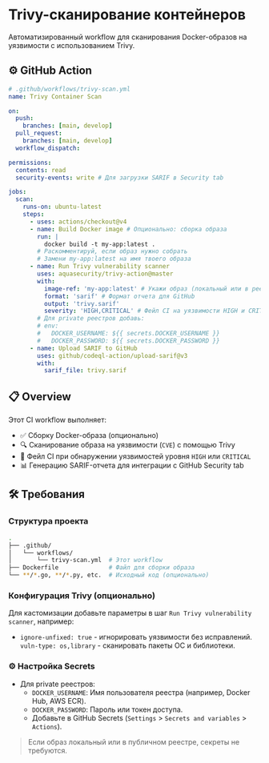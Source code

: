# Trivy-сканирование контейнеров

Автоматизированный workflow для сканирования Docker-образов на уязвимости с использованием Trivy.

## ⚙️ GitHub Action

```yaml
# .github/workflows/trivy-scan.yml
name: Trivy Container Scan

on:
  push:
    branches: [main, develop]
  pull_request:
    branches: [main, develop]
  workflow_dispatch:

permissions:
  contents: read
  security-events: write # Для загрузки SARIF в Security tab

jobs:
  scan:
    runs-on: ubuntu-latest
    steps:
      - uses: actions/checkout@v4
      - name: Build Docker image # Опционально: сборка образа
        run: |
          docker build -t my-app:latest .
        # Раскомментируй, если образ нужно собрать
        # Замени my-app:latest на имя твоего образа
      - name: Run Trivy vulnerability scanner
        uses: aquasecurity/trivy-action@master
        with:
          image-ref: 'my-app:latest' # Укажи образ (локальный или в реестре, например, docker.io/my-app:latest)
          format: 'sarif' # Формат отчета для GitHub
          output: 'trivy.sarif'
          severity: 'HIGH,CRITICAL' # Фейл CI на уязвимости HIGH и CRITICAL
        # Для private реестров добавь:
        # env:
        #   DOCKER_USERNAME: ${{ secrets.DOCKER_USERNAME }}
        #   DOCKER_PASSWORD: ${{ secrets.DOCKER_PASSWORD }}
      - name: Upload SARIF to GitHub
        uses: github/codeql-action/upload-sarif@v3
        with:
          sarif_file: trivy.sarif
```

## 📋 Overview

Этот CI workflow выполняет:

- ✅ Сборку Docker-образа (опционально)
- 🔍 Сканирование образа на уязвимости (`CVE`) с помощью Trivy
- 🚨 Фейл CI при обнаружении уязвимостей уровня `HIGH` или `CRITICAL`
- 📊 Генерацию SARIF-отчета для интеграции с GitHub Security tab

## 🛠️ Требования

### Структура проекта

```bash
.
├── .github/
│   └── workflows/
│       └── trivy-scan.yml  # Этот workflow
├── Dockerfile              # Файл для сборки образа
└── **/*.go, **/*.py, etc.  # Исходный код (опционально)
```

### Конфигурация Trivy (опционально)

Для кастомизации добавьте параметры в шаг `Run Trivy vulnerability scanner`, например:

- `ignore-unfixed: true` - игнорировать уязвимости без исправлений.
  `vuln-type: os,library` - сканировать пакеты ОС и библиотеки.

### ⚙️ Настройка Secrets

- Для private реестров:
  - `DOCKER_USERNAME`: Имя пользователя реестра (например, Docker Hub, AWS ECR).
  - `DOCKER_PASSWORD`: Пароль или токен доступа.
  - Добавьте в GitHub Secrets (`Settings` > `Secrets and variables` > `Actions`).

> Если образ локальный или в публичном реестре, секреты не требуются.
